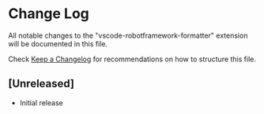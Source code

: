 # Change Log

All notable changes to the "vscode-robotframework-formatter" extension will be documented in this file.

Check [Keep a Changelog](http://keepachangelog.com/) for recommendations on how to structure this file.

## [Unreleased]

- Initial release